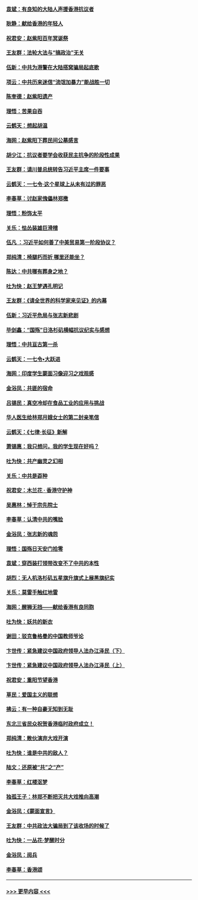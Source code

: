 #### [袁斌：有良知的大陆人声援香港抗议者](../pages/nsc993/n11603673.md?t=10220911) 
#### [耿静：献给香港的年轻人](../pages/nsc993/n11602462.md?t=10220911) 
#### [祝君安：赵紫阳百年冥诞祭](../pages/nsc993/n11601386.md?t=10220911) 
#### [王友群：法轮大法与“搞政治”无关](../pages/nsc993/n11601658.md?t=10220911) 
#### [伍新：中共为港警在大陆搭窝骗局起底歌](../pages/nsc993/n11601536.md?t=10220911) 
#### [项云：中共历来迷信“流氓加暴力”能战胜一切](../pages/nsc993/n11601496.md?t=10220911) 
#### [陈奎德：赵紫阳遗产](../pages/nsc993/n11601444.md?t=10220911) 
#### [理悟：苦果自吞](../pages/nsc993/n11601385.md?t=10220911) 
#### [云鹤天：想起胡温](../pages/nsc993/n11600033.md?t=10220911) 
#### [海网：赵紫阳下葬民间公墓感言](../pages/nsc993/n11600021.md?t=10220911) 
#### [胡少江：抗议者要学会收获民主抗争的阶段性成果](../pages/nsc993/n11599626.md?t=10220911) 
#### [王友群：请川普总统转告习近平主席一件要事](../pages/nsc993/n11599533.md?t=10220911) 
#### [云鹤天：一七令‧这个星球上从未有过的罪恶](../pages/nsc993/n11598881.md?t=10220911) 
#### [李春草：讨赵家傀儡林郑檄](../pages/nsc993/n11598789.md?t=10220911) 
#### [理悟：粉饰太平](../pages/nsc993/n11598776.md?t=10220911) 
#### [关乐：怯怂装雄巨滑稽](../pages/nsc993/n11598767.md?t=10220911) 
#### [伍凡 ：习近平如何善了中美贸易第一阶段协议？](../pages/nsc993/n11596305.md?t=10220911) 
#### [郑纯清：椅腿朽而折 哪里还能坐？](../pages/nsc993/n11596273.md?t=10220911) 
#### [陈达：中共哪有葬身之地？](../pages/nsc993/n11596253.md?t=10220911) 
#### [吐为快：赵王梦遇孔明记](../pages/nsc993/n11596208.md?t=10220911) 
#### [王友群：《请全世界的科学家来见证》的内幕](../pages/nsc993/n11594091.md?t=10220911) 
#### [伍新：习近平危局与张志新悲剧](../pages/nsc993/n11594089.md?t=10220911) 
#### [毕剑鑫：“国殇”日洛杉矶横幅抗议纪实与感想](../pages/nsc993/n11591301.md?t=10220911) 
#### [理悟：中共亘古第一杀](../pages/nsc993/n11590734.md?t=10220911) 
#### [云鹤天：一七令•大跃进](../pages/nsc993/n11590699.md?t=10220911) 
#### [海网：印度学生蒙面习像迎习之戏观感](../pages/nsc993/n11590675.md?t=10220911) 
#### [金浴凤：共匪的宿命](../pages/nsc993/n11586383.md?t=10220911) 
#### [吕锡民：真空冷却在食品工业的应用与挑战](../pages/nsc993/n11585819.md?t=10220911) 
#### [华人医生给林郑月娥女士的第二封亲笔信](../pages/nsc993/n11585124.md?t=10220911) 
#### [云鹤天：《七律·长征》新解](../pages/nsc993/n11584578.md?t=10220911) 
#### [萧锡惠：我只想问，我的学生现在好吗？](../pages/nsc993/n11583828.md?t=10220911) 
#### [吐为快：共产幽灵之幻相](../pages/nsc993/n11583224.md?t=10220911) 
#### [关乐：中共是孬种](../pages/nsc993/n11582099.md?t=10220911) 
#### [祝君安：木兰花 · 香港守护神](../pages/nsc993/n11581782.md?t=10220911) 
#### [吴惠林：悼于宗先院士](../pages/nsc993/n11580283.md?t=10220911) 
#### [李春草：认清中共的嘴脸](../pages/nsc993/n11579954.md?t=10220911) 
#### [金浴凤：张志新的魂怨](../pages/nsc993/n11579913.md?t=10220911) 
#### [理悟：国殇日天安门拾零](../pages/nsc993/n11579843.md?t=10220911) 
#### [袁斌：穿西装打领带改变不了中共的本性](../pages/nsc993/n11579814.md?t=10220911) 
#### [胡烈：无人机洛杉矶五星旗升旗式上展黑旗纪实](../pages/nsc993/n11579322.md?t=10220911) 
#### [关乐：莫雷手触红地雷](../pages/nsc993/n11577862.md?t=10220911) 
#### [海网：醒狮无挡——献给香港有良同胞](../pages/nsc993/n11577835.md?t=10220911) 
#### [吐为快：妖共的新衣](../pages/nsc993/n11577575.md?t=10220911) 
#### [谢田：驳克鲁格曼的中国教师爷论](../pages/nsc993/n11575034.md?t=10220911) 
#### [卞世传：紧急建议中国政府领导人法办江泽民（下）](../pages/nsc993/n11573390.md?t=10220911) 
#### [卞世传：紧急建议中国政府领导人法办江泽民（上）](../pages/nsc993/n11573208.md?t=10220911) 
#### [祝君安：重阳节望香港](../pages/nsc993/n11573190.md?t=10220911) 
#### [草民：爱国主义的联想](../pages/nsc993/n11572333.md?t=10220911) 
#### [拂云：有一种自豪无知到无耻](../pages/nsc993/n11572006.md?t=10220911) 
#### [东北三省民众祝贺香港临时政府成立！](../pages/nsc993/n11571215.md?t=10220911) 
#### [郑纯清：散伙演弃大戏开演](../pages/nsc993/n11570826.md?t=10220911) 
#### [吐为快：谁是中共的敌人？](../pages/nsc993/n11570817.md?t=10220911) 
#### [陆文：还原被“共”之“产”](../pages/nsc993/n11570798.md?t=10220911) 
#### [李春草：红楼沤梦](../pages/nsc993/n11569673.md?t=10220911) 
#### [独孤王子：林郑不断把灭共大戏推向高潮](../pages/nsc993/n11569381.md?t=10220911) 
#### [金浴凤：《蒙面宣言》](../pages/nsc993/n11569368.md?t=10220911) 
#### [王友群：中共政法大骗局到了该收场的时候了](../pages/nsc993/n11568940.md?t=10220911) 
#### [吐为快：一丛花‧梦醒时分](../pages/nsc993/n11567491.md?t=10220911) 
#### [金浴凤：阅兵](../pages/nsc993/n11567454.md?t=10220911) 
#### [李春草：香港颂](../pages/nsc993/n11567444.md?t=10220911) 

----
#### [ >>> 更早内容 <<< ](../indexes/nsc993-earlier.md)
